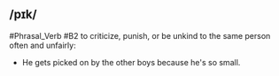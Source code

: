 ## /pɪk/  
#Phrasal_Verb
#B2
to criticize, punish, or be unkind to the same person often and unfairly:

- He gets picked on by the other boys because he's so small.